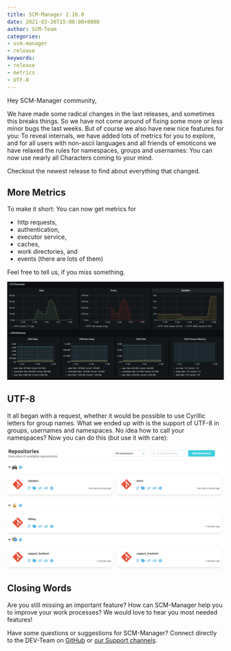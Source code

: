```yaml
---
title: SCM-Manager 2.16.0
date: 2021-03-26T15:00:00+0000
author: SCM-Team
categories:
- scm-manager
- release
keywords:
- release
- metrics
- UTF-8
---
```


Hey SCM-Manager community,

We have made some radical changes in the last releases, and sometimes this breaks
things. So we have not come around of fixing some more or less minor bugs the last
weeks. But of course we also have new nice features for you: To reveal internals, we
have added lots of metrics for you to explore, and for all users with non-ascii
languages and all friends of emoticons we have relaxed the rules for namespaces,
groups and usernames: You can now use nearly all Characters coming to your mind.

Checkout the newest release to find about everything that changed.

## More Metrics

To make it short: You can now get metrics for

- http requests,
- authentication,
- executor service,
- caches,
- work directories, and
- events (there are lots of them)

Feel free to tell us, if you miss something.

![More Metrics](./assets/metrics.png)

## UTF-8

It all began with a request, whether it would be possible to use Cyrillic letters for
group names. What we ended up with is the support of UTF-8 in groups, usernames and namespaces.
No idea how to call your namespaces? Now you can do this (but use it with care):

![UTF-8 Support](./assets/utf-8.png)

## Closing Words

Are you still missing an important feature? How can SCM-Manager help you to improve your work processes? We would love to hear you most needed features!

Have some questions or suggestions for SCM-Manager? Connect directly to the DEV-Team on [GitHub](https://github.com/scm-manager/scm-manager/) or [our Support channels](https://www.scm-manager.org/support/).
